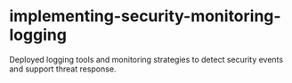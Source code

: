 # implementing-security-monitoring-logging
Deployed logging tools and monitoring strategies to detect security events and support threat response.
